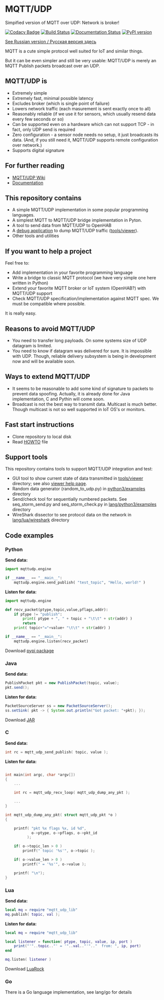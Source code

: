 # MQTT/UDP
Simpified version of MQTT over UDP: Network is broker!

[![Codacy Badge](https://api.codacy.com/project/badge/Grade/c498fc36dbea4e41a05f4ba5a8c0ff96)](https://www.codacy.com/app/dzavalishin/mqtt_udp?utm_source=github.com&amp;utm_medium=referral&amp;utm_content=dzavalishin/mqtt_udp&amp;utm_campaign=Badge_Grade) 
[![Build Status](https://travis-ci.org/dzavalishin/mqtt_udp.svg?branch=master)](https://travis-ci.org/dzavalishin/mqtt_udp) 
[![Documentation Status](https://readthedocs.org/projects/mqtt-udp/badge/?version=latest)](https://mqtt-udp.readthedocs.io/en/latest/?badge=latest)
[![PyPI version](https://badge.fury.io/py/mqttudp.svg)](https://badge.fury.io/py/mqttudp)

[See Russian version / Русская версия здесь](./README.ru.md)

MQTT is a cute simple protocol well suited for IoT and similar things.

But it can be even simpler and still be very usable: MQTT/UDP is
merely an MQTT Publish packets broadcast over an UDP.

## MQTT/UDP is 

*   Extremely simple
*   Extremely fast, minimal possible latency
*   Excludes broker (which is single point of failure)
*   Lowers network traffic (each masurement is sent exactly once to all)
*   Reasonably reliable (if we use it for sensors, which usually resend data every few seconds or so)
*   Can be supported even on a hardware which can not support TCP - in fact, only UDP send is required
*   Zero configuration - a sensor node needs no setup, it just broadcasts its data. (And, if you still need it, MQTT/UDP supports remote configuration over network.)
*   Supports digital signature

## For further reading

*   [MQTT/UDP Wiki](../../wiki)
*   [Documentation](https://mqtt-udp.readthedocs.io/en/latest/)

## This repository contains

*   A simple MQTT/UDP implementation in some popular programming languages.
*   A simplest MQTT to MQTT/UDP bridge implementation in Pyton.
*   A tool to send data from MQTT/UDP to OpenHAB 
*   A [debug application](https://github.com/dzavalishin/mqtt_udp/wiki/MQTT-UDP-Viewer-Help) to dump MQTT/UDP traffic ([tools/viewer](tools/viewer)).
*   Other tools and utilities

## If you want to help a project

Feel free to:

*   Add implementation in your favorite programming language
*   Write a bridge to classic MQTT protocol (we have very simple one here written in Python)
*   Extend your favorite MQTT broker or IoT system (OpenHAB?) with MQTT/UDP support
*   Check MQTT/UDP specification/implementation against MQTT spec. We must be compatible where possible.

It is really easy.

## Reasons to avoid MQTT/UDP

*   You need to transfer long payloads. On some systems size of UDP datagram is limited.
*   You need to know if datagram was delivered for sure. It is impossible with UDP. Though, reliable delivery subsystem is being in development now and will be available soon.

## Ways to extend MQTT/UDP

*   It seems to be reasonable to add some kind of signature to packets to prevent data spoofing. Actually, it is already done for Java implementation, C and Pythin will come soon.
*   Broadcast is not the best way to transmit data. Multicast is much better. Though multicast is not so well supported in IoT OS's or monitors.

## Fast start instructions

*   Clone repository to local disk
*   Read [HOWTO](https://raw.githubusercontent.com/dzavalishin/mqtt_udp/master/HOWTO) file

## Support tools

This repository contains tools to support MQTT/UDP integration and test:

*   GUI tool to show current state of data transmitted in [tools/viewer](https://github.com/dzavalishin/mqtt_udp/tree/master/tools/viewer) directory; see also [viewer help page](https://github.com/dzavalishin/mqtt_udp/wiki/MQTT-UDP-Viewer-Help).
*   Random data generator (random_to_udp.py) in [python3/examples](https://github.com/dzavalishin/mqtt_udp/tree/master/python3/examples) directory
*   Send/check tool for sequentially numbered packets. See seq_storm_send.py and seq_storm_check.py in [lang/python3/examples](https://github.com/dzavalishin/mqtt_udp/tree/master/python3/examples) directory
*   WireShark dissector to see protocol data on the network in [lang/lua/wireshark](https://github.com/dzavalishin/mqtt_udp/tree/master/lua/wireshark) directory


## Code examples

### Python

**Send data:**

```python
import mqttudp.engine

if __name__ == "__main__":
    mqttudp.engine.send_publish( "test_topic", "Hello, world!" )
```

**Listen for data:**

```python
import mqttudp.engine

def recv_packet(ptype,topic,value,pflags,addr):
    if ptype != "publish":
        print( ptype + ", " + topic + "\t\t" + str(addr) )
        return
    print( topic+"="+value+ "\t\t" + str(addr) )

if __name__ == "__main__":
    mqttudp.engine.listen(recv_packet)
```

Download [pypi package](https://pypi.org/project/mqttudp/)

### Java

**Send data:**

```java
PublishPacket pkt = new PublishPacket(topic, value);
pkt.send();

```

**Listen for data:**


```java
PacketSourceServer ss = new PacketSourceServer();
ss.setSink( pkt -> { System.out.println("Got packet: "+pkt); });

```

Download [JAR](https://github.com/dzavalishin/mqtt_udp/blob/master/build/mqtt_udp-0.4.1.jar)

### C

**Send data:**

```c
int rc = mqtt_udp_send_publish( topic, value );

```

**Listen for data:**

```c

int main(int argc, char *argv[])
{
    ...

    int rc = mqtt_udp_recv_loop( mqtt_udp_dump_any_pkt );

    ...
}

int mqtt_udp_dump_any_pkt( struct mqtt_udp_pkt *o )
{

    printf( "pkt %x flags %x, id %d",
            o->ptype, o->pflags, o->pkt_id
          );

    if( o->topic_len > 0 )
        printf(" topic '%s'", o->topic );

    if( o->value_len > 0 )
        printf(" = '%s'", o->value );

    printf( "\n");
}


```


### Lua


**Send data:**


```lua
local mq = require "mqtt_udp_lib"
mq.publish( topic, val );

```

**Listen for data:**


```lua
local mq = require "mqtt_udp_lib"

local listener = function( ptype, topic, value, ip, port )
    print("'"..topic.."' = '"..val.."'".."	from: ", ip, port)
end

mq.listen( listener )
```

Download [LuaRock](http://luarocks.org/modules/dzavalishin/mqttudp)


### Go

There is a Go language implementation, see lang/go for details

